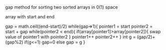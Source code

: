 gap method for sorting two sorted arrays in 0(1) space

array with start and end

gap = math.ceil((end-start)/2)
while(gap=>1){
    pointer1 = start
    pointer2 = start + gap
    while(pointer2 < end){
        if(array[pointer1]>array[pointer2]){
            swap value of pointer1 with pointer2
        }
        pointer1++
        pointer2++
    }
    int g = (gap/2)+(gap%2)
    if(g<=1) gap=0
    else gap = g
}
